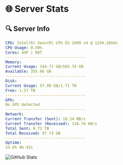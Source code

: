 # 🌐 Server Stats
## 🔍 Server Info
```yaml
CPU: Intel(R) Xeon(R) CPU E5-2699 v4 @ 1294.26GHz
CPU Usage: 0.50%
Cores: 44P | 88T
-----------------------------------
Memory:
Current Usage: 144.71 GB/503.74 GB
Available: 355.66 GB
-----------------------------------
Disk:
Current Usage: 57.09 GB/1.71 TB
Free: 1.57 TB
-----------------------------------
GPU:
No GPU detected
-----------------------------------
Network:
Current Transfer (Sent): 18.24 MB/s
Current Transfer (Received): 110.76 KB/s
Total Sent: 9.72 TB
Total Received: 97.73 GB
-----------------------------------
Uptime:
5d 6h 9m 43s
```
![GitHub Stats](https://img.shields.io/badge/Updated-2025-03-13_03:32:32-blue)